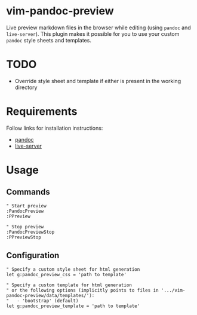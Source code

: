 
# vim-pandoc-preview

Live preview markdown files in the browser while editing (using `pandoc` and `live-server`).
This plugin makes it possible for you to use your custom `pandoc` style sheets and templates.

# TODO

- Override style sheet and template if either is present in the working directory

# Requirements

Follow links for installation instructions:

- [pandoc](https://github.com/jgm/pandoc)
- [live-server](https://github.com/tapio/live-server)

# Usage

## Commands

```vim
" Start preview
:PandocPreview
:PPreview

" Stop preview
:PandocPreviewStop
:PPreviewStop
```

## Configuration

```vim
" Specify a custom style sheet for html generation
let g:pandoc_preview_css = 'path to template'

" Specify a custom template for html generation
" or the following options (implicitly points to files in '.../vim-pandoc-preview/data/templates/'):
"   - 'bootstrap' (default)
let g:pandoc_preview_template = 'path to template'
```
